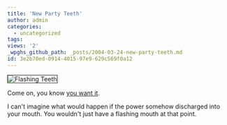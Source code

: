 ```yaml
---
title: 'New Party Teeth'
author: admin
categories:
  - uncategorized
tags: 
views: '2'
_wpghs_github_path: _posts/2004-03-24-new-party-teeth.md
id: 3e2b70ed-0914-4015-97e9-629c569f0a12
---
```

<div><img src="http://www.gadgetstuff.com/Images/prod_center/oral_disco_centre_200_71729.gif" border="1" alt="Flashing Teeth"></div>
<p>Come on, you know <a href="http://www.gadgetstuff.com/product.asp?id=10966#">you want it</a>.</p>
<p>
I can't imagine what would happen if the power somehow discharged into your mouth.  You wouldn't just have a flashing mouth at that point.</p>
